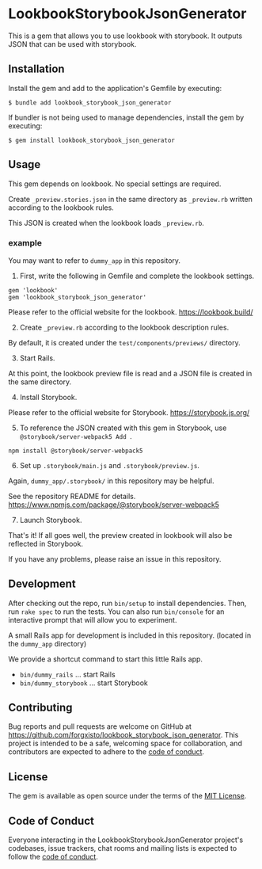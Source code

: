 # LookbookStorybookJsonGenerator

This is a gem that allows you to use lookbook with storybook.
It outputs JSON that can be used with storybook.

## Installation

Install the gem and add to the application's Gemfile by executing:

    $ bundle add lookbook_storybook_json_generator

If bundler is not being used to manage dependencies, install the gem by executing:

    $ gem install lookbook_storybook_json_generator

## Usage

This gem depends on lookbook.
No special settings are required.

Create `_preview.stories.json` in the same directory as `_preview.rb` written according to the lookbook rules.

This JSON is created when the lookbook loads `_preview.rb`.

### example

You may want to refer to `dummy_app` in this repository.

1. First, write the following in Gemfile and complete the lookbook settings.

```
gem 'lookbook'
gem 'lookbook_storybook_json_generator'
```

Please refer to the official website for the lookbook.
https://lookbook.build/

2. Create `_preview.rb` according to the lookbook description rules.

By default, it is created under the `test/components/previews/` directory.

3. Start Rails.

At this point, the lookbook preview file is read and a JSON file is created in the same directory.

4. Install Storybook.

Please refer to the official website for Storybook.
https://storybook.js.org/

5. To reference the JSON created with this gem in Storybook, use `@storybook/server-webpack5
Add `.

```
npm install @storybook/server-webpack5
```

6. Set up `.storybook/main.js` and `.storybook/preview.js`.

Again, `dummy_app/.storybook/` in this repository may be helpful.

See the repository README for details.
https://www.npmjs.com/package/@storybook/server-webpack5

7. Launch Storybook.

That's it! If all goes well, the preview created in lookbook will also be reflected in Storybook.

If you have any problems, please raise an issue in this repository.

## Development

After checking out the repo, run `bin/setup` to install dependencies. Then, run `rake spec` to run the tests. You can also run `bin/console` for an interactive prompt that will allow you to experiment.

A small Rails app for development is included in this repository. (located in the `dummy_app` directory)

We provide a shortcut command to start this little Rails app.

- `bin/dummy_rails` ... start Rails
- `bin/dummy_storybook` ... start Storybook

## Contributing

Bug reports and pull requests are welcome on GitHub at https://github.com/forgxisto/lookbook_storybook_json_generator. This project is intended to be a safe, welcoming space for collaboration, and contributors are expected to adhere to the [code of conduct](https://github.com/forgxisto/lookbook_storybook_json_generator/blob/master/CODE_OF_CONDUCT.md).

## License

The gem is available as open source under the terms of the [MIT License](https://opensource.org/licenses/MIT).

## Code of Conduct

Everyone interacting in the LookbookStorybookJsonGenerator project's codebases, issue trackers, chat rooms and mailing lists is expected to follow the [code of conduct](https://github.com/forgxisto/lookbook_storybook_json_generator/blob/master/CODE_OF_CONDUCT.md).
